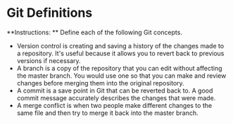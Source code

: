 # Git Definitions

**Instructions: ** Define each of the following Git concepts.

* Version control is creating and saving a history of the changes made to a repository. It's useful because it allows you to revert back to previous versions if necessary.
* A branch is a copy of the repository that you can edit without affecting the master branch. You would use one so that you can make and review changes before merging them into the original repository.
* A commit is a save point in Git that can be reverted back to. A good commit message accurately describes the changes that were made.
* A merge conflict is when two people make different changes to the same file and then try to merge it back into the master branch.